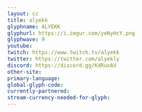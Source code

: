 ```yaml
---
layout: cc
title: alyekk
glyphname: ALYEKK
glyphurl: https://i.imgur.com/yeNyHcY.png
glyphwave: 9
youtube: 
twitch: https://www.twitch.tv/alyekk
twitter: https://twitter.com/alyekly
discord: https://discord.gg/KdRuxAV
other-site: 
primary-language: 
global-glyph-code: 
currently-partnered: 
stream-currency-needed-for-glyph: 
---
```


